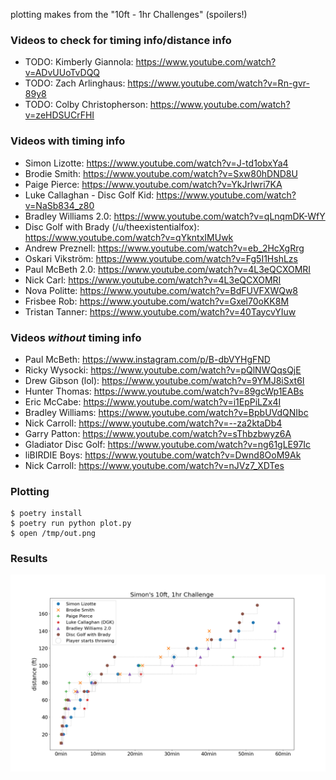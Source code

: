 plotting makes from the "10ft - 1hr Challenges" (spoilers!)

### Videos to check for timing info/distance info

* TODO: Kimberly Giannola: https://www.youtube.com/watch?v=ADvUUoTvDQQ
* TODO: Zach Arlinghaus: https://www.youtube.com/watch?v=Rn-gvr-89y8
* TODO: Colby Christopherson: https://www.youtube.com/watch?v=zeHDSUCrFHI

### Videos with timing info

* Simon Lizotte: https://www.youtube.com/watch?v=J-td1obxYa4
* Brodie Smith: https://www.youtube.com/watch?v=Sxw80hDND8U
* Paige Pierce: https://www.youtube.com/watch?v=YkJrlwri7KA
* Luke Callaghan - Disc Golf Kid: https://www.youtube.com/watch?v=NaSb834_z80
* Bradley Williams 2.0: https://www.youtube.com/watch?v=qLnqmDK-WfY
* Disc Golf with Brady (/u/theexistentialfox): https://www.youtube.com/watch?v=qYkntxIMUwk
* Andrew Preznell: https://www.youtube.com/watch?v=eb_2HcXgRrg
* Oskari Vikström: https://www.youtube.com/watch?v=Fg5I1HshLzs
* Paul McBeth 2.0: https://www.youtube.com/watch?v=4L3eQCXOMRI
* Nick Carl: https://www.youtube.com/watch?v=4L3eQCXOMRI
* Nova Politte: https://www.youtube.com/watch?v=BdFUVFXWQw8
* Frisbee Rob: https://www.youtube.com/watch?v=Gxel70oKK8M
* Tristan Tanner: https://www.youtube.com/watch?v=40TaycvYIuw


### Videos *without* timing info

* Paul McBeth: https://www.instagram.com/p/B-dbVYHgFND
* Ricky Wysocki: https://www.youtube.com/watch?v=pQlNWQqsQjE
* Drew Gibson (lol): https://www.youtube.com/watch?v=9YMJ8iSxt6I
* Hunter Thomas: https://www.youtube.com/watch?v=89gcWp1EABs
* Eric McCabe: https://www.youtube.com/watch?v=i1EpPiLZx4I
* Bradley Williams: https://www.youtube.com/watch?v=BpbUVdQNIbc
* Nick Carroll: https://www.youtube.com/watch?v=--za2ktaDb4
* Garry Patton: https://www.youtube.com/watch?v=sThbzbwyz6A
* Gladiator Disc Golf: https://www.youtube.com/watch?v=ng61gLE97Ic
* liBIRDIE Boys: https://www.youtube.com/watch?v=Dwnd8OoM9Ak
* Nick Carroll: https://www.youtube.com/watch?v=nJVz7_XDTes


### Plotting

```
$ poetry install
$ poetry run python plot.py
$ open /tmp/out.png
```


### Results
![Results](results.png?raw=true "Results")
